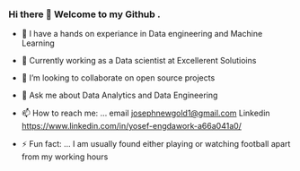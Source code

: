### Hi there 👋  Welcome to my Github . 

- 🔭 I have a hands on experiance in Data engineering and Machine Learning
 
- 🌱 Currently working as a Data scientist at Excellerent Solutioins
 
- 👯 I’m looking to collaborate on open source projects

- 💬 Ask me about Data Analytics and  Data Engineering

- 📫 How to reach me: ... email josephnewgold1@gmail.com   Linkedin https://www.linkedin.com/in/yosef-engdawork-a66a041a0/

- ⚡ Fun fact: ... I am usually found either playing or watching football apart from my working hours


